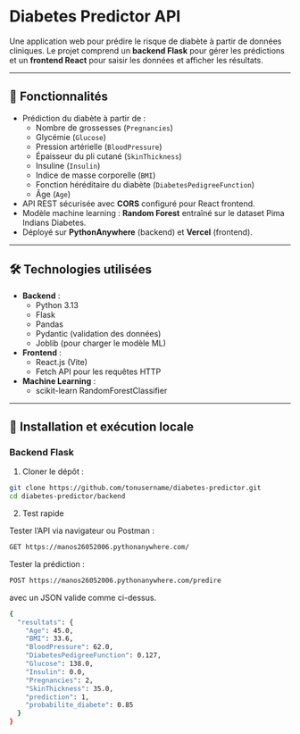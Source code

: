 # Diabetes Predictor API

Une application web pour prédire le risque de diabète à partir de données cliniques. Le projet comprend un **backend Flask** pour gérer les prédictions et un **frontend React** pour saisir les données et afficher les résultats.  

---

## 🧰 Fonctionnalités

- Prédiction du diabète à partir de :
  - Nombre de grossesses (`Pregnancies`)  
  - Glycémie (`Glucose`)  
  - Pression artérielle (`BloodPressure`)  
  - Épaisseur du pli cutané (`SkinThickness`)  
  - Insuline (`Insulin`)  
  - Indice de masse corporelle (`BMI`)  
  - Fonction héréditaire du diabète (`DiabetesPedigreeFunction`)  
  - Âge (`Age`)  
- API REST sécurisée avec **CORS** configuré pour React frontend.  
- Modèle machine learning : **Random Forest** entraîné sur le dataset Pima Indians Diabetes.  
- Déployé sur **PythonAnywhere** (backend) et **Vercel** (frontend).  

---

## 🛠️ Technologies utilisées

- **Backend** :
  - Python 3.13  
  - Flask  
  - Pandas  
  - Pydantic (validation des données)  
  - Joblib (pour charger le modèle ML)  
- **Frontend** :
  - React.js (Vite)  
  - Fetch API pour les requêtes HTTP  
- **Machine Learning** :
  - scikit-learn RandomForestClassifier  

---

## 🚀 Installation et exécution locale

### Backend Flask

1. Cloner le dépôt :  
```bash
git clone https://github.com/tonusername/diabetes-predictor.git
cd diabetes-predictor/backend
````
2. Test rapide

Tester l’API via navigateur ou Postman :
```bash
GET https://manos26052006.pythonanywhere.com/
```

Tester la prédiction :
```bash
POST https://manos26052006.pythonanywhere.com/predire
```
avec un JSON valide comme ci-dessus.
```bash
{
  "resultats": {
    "Age": 45.0,
    "BMI": 33.6,
    "BloodPressure": 62.0,
    "DiabetesPedigreeFunction": 0.127,
    "Glucose": 138.0,
    "Insulin": 0.0,
    "Pregnancies": 2,
    "SkinThickness": 35.0,
    "prediction": 1,
    "probabilite_diabete": 0.85
  }
}
```
